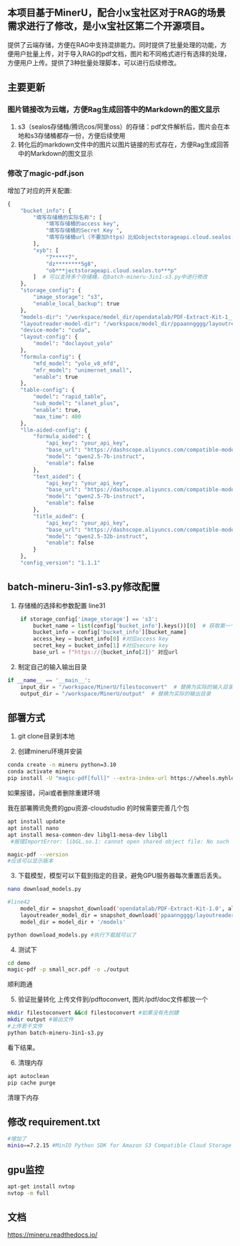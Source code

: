 
## 本项目基于MinerU，配合小x宝社区对于RAG的场景需求进行了修改，是小x宝社区第二个开源项目。

提供了云端存储，方便在RAG中支持混排能力。同时提供了批量处理的功能，方便用户批量上传，对于导入RAG的pdf文档，图片和不同格式进行有选择的处理，方便用户上传。提供了3种批量处理脚本，可以进行后续修改。


## 主要更新
### 图片链接改为云端，方便Rag生成回答中的Markdown的图文显示
1. s3（sealos存储桶/腾讯cos/阿里oss）的存储：pdf文件解析后，图片会在本地和s3存储桶都存一份，方便后续使用
2. 转化后的markdown文件中的图片以图片链接的形式存在，方便Rag生成回答中的Markdown的图文显示

### 修改了magic-pdf.json
增加了对应的开关配置:
```python
{
    "bucket_info": {
        "填写存储桶的实际名称": [
            "填写存储桶的access key",
            "填写存储桶的Secret Key ",
            "填写存储桶url（不要加https）比如objectstorageapi.cloud.sealos.top"
        ],
        "xyb": [
            "7*****7",
            "dz********5g8",
            "ob***jectstorageapi.cloud.sealos.to***p"
        ]  # 可以支持多个存储桶，在batch-mineru-3in1-s3.py中进行修改
    },
    "storage_config": {
        "image_storage": "s3",
        "enable_local_backup": true
    },
    "models-dir": "/workspace/model_dir/opendatalab/PDF-Extract-Kit-1___0/models",
    "layoutreader-model-dir": "/workspace/model_dir/ppaanngggg/layoutreader",
    "device-mode": "cuda",
    "layout-config": {
        "model": "doclayout_yolo"
    },
    "formula-config": {
        "mfd_model": "yolo_v8_mfd",
        "mfr_model": "unimernet_small",
        "enable": true
    },
    "table-config": {
        "model": "rapid_table",
        "sub_model": "slanet_plus",
        "enable": true,
        "max_time": 400
    },
    "llm-aided-config": {
        "formula_aided": {
            "api_key": "your_api_key",
            "base_url": "https://dashscope.aliyuncs.com/compatible-mode/v1",
            "model": "qwen2.5-7b-instruct",
            "enable": false
        },
        "text_aided": {
            "api_key": "your_api_key",
            "base_url": "https://dashscope.aliyuncs.com/compatible-mode/v1",
            "model": "qwen2.5-7b-instruct",
            "enable": false
        },
        "title_aided": {
            "api_key": "your_api_key",
            "base_url": "https://dashscope.aliyuncs.com/compatible-mode/v1",
            "model": "qwen2.5-32b-instruct",
            "enable": false
        }
    },
    "config_version": "1.1.1"
```


## batch-mineru-3in1-s3.py修改配置
1. 存储桶的选择和参数配置
line31

```python
    if storage_config['image_storage'] == 's3':
        bucket_name = list(config['bucket_info'].keys())[0]  # 获取第一个 bucket 名称，配合上面的magic-pdf.json使用，第一个或者第二个存储桶，修改[0]的数字就可以，0是第一个，1是第二个，以此类推；
        bucket_info = config['bucket_info'][bucket_name]
        access_key = bucket_info[0] #对应access key
        secret_key = bucket_info[1] #对应secure key
        base_url = f"https://{bucket_info[2]}" 对应url
```


2. 制定自己的输入输出目录
```python
if __name__ == '__main__':
    input_dir = "/workspace/MinerU/filestoconvert"  # 替换为实际的输入目录
    output_dir = "/workspace/MinerU/output"  # 替换为实际的输出目录
```

## 部署方式
1. git clone目录到本地


2. 创建mineru环境并安装
```bash
conda create -n mineru python=3.10
conda activate mineru
pip install -U "magic-pdf[full]" --extra-index-url https://wheels.myhloli.com -i https://mirrors.aliyun.com/pypi/simple
```

如果报错，问ai或者删除重建环境

我在部署腾讯免费的gpu资源-cloudstudio 的时候需要完善几个包
```bash
apt install update
apt install nano
apt install mesa-common-dev libgl1-mesa-dev libgl1 
 #报错ImportError: libGL.so.1: cannot open shared object file: No such file or directory 表明 magic-pdf 依赖的 cv2 (OpenCV) 库在加载时找不到 libGL.so.1 这个共享库文件

magic-pdf --version 
#应该可以显示版本
```

3. 下载模型，模型可以下载到指定的目录，避免GPU服务器每次重置后丢失。
```bash
nano download_models.py

#line42
    model_dir = snapshot_download('opendatalab/PDF-Extract-Kit-1.0', allow_patterns=mineru_patterns,cache_dir='填写你自定义的模型下载保存路径 比如:/workspace/model_dir')
    layoutreader_model_dir = snapshot_download('ppaanngggg/layoutreader',cache_dir='填写你自定义的模型下载保存路径 比如：/workspace/model_dir')
    model_dir = model_dir + '/models'

python download_models.py #执行下载就可以了    
```

4. 测试下
```bash
cd demo
magic-pdf -p small_ocr.pdf -o ./output
```
顺利跑通

5. 验证批量转化
上传文件到/pdftoconvert, 图片/pdf/doc文件都放一个
```bash
mkdir filestoconvert &&cd filestoconvert #如果没有先创建
mkdir output #输出文件
#上传若干文件
python batch-mineru-3in1-s3.py
```
看下结果。

6. 清理内存
```bash
apt autoclean
pip cache purge
```
清理下内存

## 修改 requirement.txt
```bash
#增加了
minio==7.2.15 #MinIO Python SDK for Amazon S3 Compatible Cloud Storage
```

## gpu监控
```bash
apt-get install nvtop
nvtop -m full
```

## 文档
https://mineru.readthedocs.io/ 